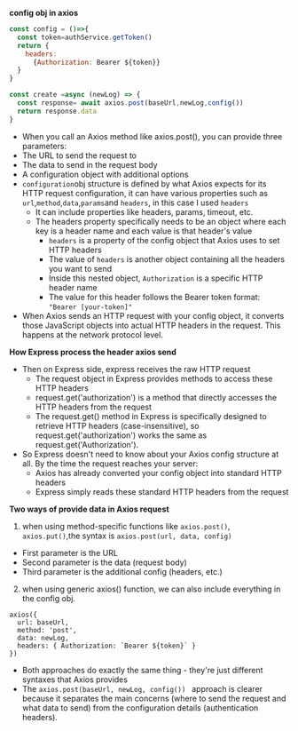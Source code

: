 **config obj in axios**
```javascript
const config = ()=>{
  const token=authService.getToken()
  return {
    headers:
      {Authorization: Bearer ${token}}  
  }
}

const create =async (newLog) => {
  const response= await axios.post(baseUrl,newLog,config())
  return response.data
}
```
- When you call an Axios method like axios.post(), you can provide three parameters:
 - The URL to send the request to
 - The data to send in the request body
 - A configuration object with additional options
- ```configuration```obj structure is defined by what Axios expects for its HTTP request configuration, it can have various properties such as ```url```,```method```,```data```,```params```and ```headers```, in this case I used ```headers```
  - It can include properties like headers, params, timeout, etc.
  - The headers property specifically needs to be an object where each key is a header name and each value is that header's value
    - ```headers``` is a property of the config object that Axios uses to set HTTP headers
    - The value of ```headers``` is another object containing all the headers you want to send
    - Inside this nested object, ```Authorization``` is a specific HTTP header name
    - The value for this header follows the Bearer token format: ```"Bearer [your-token]"```
- When Axios sends an HTTP request with your config object, it converts those JavaScript objects into actual HTTP headers in the request. This happens at the network protocol level.

**How Express process the header axios send**
- Then on Express side, express receives the raw HTTP request
  - The request object in Express provides methods to access these HTTP headers
  - request.get('authorization') is a method that directly accesses the HTTP headers from the request
  - The request.get() method in Express is specifically designed to retrieve HTTP headers (case-insensitive), so request.get('authorization') works the same as request.get('Authorization').
- So Express doesn't need to know about your Axios config structure at all. By the time the request reaches your server:
  - Axios has already converted your config object into standard HTTP headers
  - Express simply reads these standard HTTP headers from the request

**Two ways of provide data in Axios request**
1. when using method-specific functions like ```axios.post()```, ```axios.put()```,the syntax is
```axios.post(url, data, config)```
  - First parameter is the URL
  - Second parameter is the data (request body)
  - Third parameter is the additional config (headers, etc.)
2. when using generic axios() function, we can also include everything in the config obj.
```
axios({
  url: baseUrl,
  method: 'post',
  data: newLog,
  headers: { Authorization: `Bearer ${token}` }
})
```
- Both approaches do exactly the same thing - they're just different syntaxes that Axios provides
- The ```axios.post(baseUrl, newLog, config()) ``` approach is clearer because it separates the main concerns (where to send the request and what data to send) from the configuration details (authentication headers).